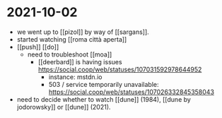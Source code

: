 # 2021-10-02

- we went up to [[pizol]] by way of [[sargans]].
- started watching [[roma città aperta]]
- [[push]] [[do]]
  - need to troubleshoot [[moa]]
    - [[deerbard]] is having issues https://social.coop/web/statuses/107031592978644952
      - instance: mstdn.io
      - 503 / service temporarily unavailable: https://social.coop/web/statuses/107026332845358043
- need to decide whether to watch [[dune]] (1984), [[dune by jodorowsky]] or [[dune]] (2021).